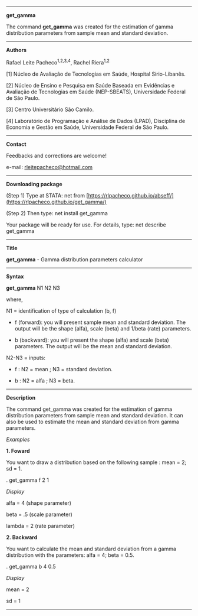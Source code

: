 -------------------------------------------------------------------------------------------------------------------------------------------------------------------
**get_gamma**

The command **get_gamma** was created for the estimation of gamma distribution parameters from sample mean and standard deviation.

--------------------------------------------------------------------------------------------------------------------------------------------------------------------
**Authors**

Rafael Leite Pacheco<sup>1,2,3,4</sup>, Rachel Riera<sup>1,2</sup>

[1] Núcleo de Avaliação de Tecnologias em Saúde, Hospital Sírio-Libanês.

[2] Núcleo de Ensino e Pesquisa em Saúde Baseada em Evidências e Avaliação de Tecnologias em Saúde (NEP-SBEATS), Universidade Federal de São Paulo.

[3] Centro Universitário São Camilo.

[4] Laboratório de Programação e Análise de Dados (LPAD), Disciplina de Economia e Gestão em Saúde, Universidade Federal de São Paulo.

-------------------------------------------------------------------------------------------------------------------------------------------------------------------
**Contact**

Feedbacks and corrections are welcome!

e-mail: rleitepacheco@hotmail.com

-------------------------------------------------------------------------------------------------------------------------------------------------------------------
**Downloading package**

(Step 1) Type at STATA: net from [https://rlpacheco.github.io/abseff/](https://rlpacheco.github.io/get_gamma/)

(Step 2) Then type: net install get_gamma

Your package will be ready for use. For details, type: net describe get_gamma

-------------------------------------------------------------------------------------------------------------------------------------------------------------------
**Title**

**get_gamma** - Gamma distribution parameters calculator

-------------------------------------------------------------------------------------------------------------------------------------------------------------------
**Syntax**

**get_gamma** N1 N2 N3

where,

N1 = identification of type of calculation (b, f)

  - f (forward): you will present sample mean and standard deviation. The output will be the shape (alfa), scale (beta) and 1/beta (rate) parameters.
    
  - b (backward): you will present the shape (alfa) and scale (beta) parameters. The output will be the mean and standard deviation.

N2-N3 = inputs:

  - f : N2 = mean ; N3 = standard deviation.
  
  - b : N2 = alfa ; N3 = beta.

-------------------------------------------------------------------------------------------------------------------------------------------------------------------
**Description**

The command get_gamma was created for the estimation of gamma distribution parameters from sample mean and standard deviation. It can also be used to estimate the mean and standard deviation from gamma parameters.

*Examples*

**1. Foward**

You want to draw a distribution based on the following sample : mean = 2; sd = 1.

. get_gamma f 2 1

*Display*

alfa = 4 (shape parameter)

beta = .5 (scale parameter)

lambda = 2 (rate parameter)

**2. Backward**

You want to calculate the mean and standard deviation from a gamma distribution with the parameters: alfa = 4; beta = 0.5.

. get_gamma b 4 0.5

*Display*

mean = 2

sd = 1

-------------------------------------------------------------------------------------------------------------------------------------------------------------------

